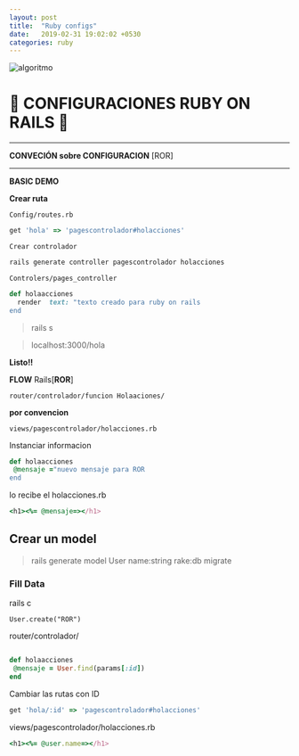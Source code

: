 ```yaml
---
layout: post
title:  "Ruby configs"
date:   2019-02-31 19:02:02 +0530
categories: ruby
---
```


![algoritmo](https://media.giphy.com/media/ltJ7tmWDawr5u/giphy.gif)


# 💎 CONFIGURACIONES RUBY ON RAILS  💎

___

**CONVECIÓN sobre CONFIGURACION** [ROR]

___

__BASIC DEMO__

**Crear ruta**


`Config/routes.rb`

```ruby
get 'hola' => 'pagescontrolador#holacciones'
```


`Crear controlador`

```bash
rails generate controller pagescontrolador holacciones
```

`Controlers/pages_controller`

```ruby
def holaacciones
  render  text: "texto creado para ruby on rails
end
```

> rails s


> localhost:3000/hola

__Listo!!__


**FLOW**  Rails[**ROR**] 

 
`router/controlador/funcion Holaaciones/ `


**por convencion**



`views/pagescontrolador/holacciones.rb `

Instanciar informacion

```ruby
def holaacciones
 @mensaje ="nuevo mensaje para ROR
end
```
lo recibe el holacciones.rb

```ruby
<h1><%= @mensaje=></h1>
```

## Crear un model


> rails  generate model User name:string
 rake:db migrate


### Fill Data

rails c

```
User.create("ROR")
```
router/controlador/

```ruby

def holaacciones
 @mensaje = User.find(params[:id])
end

```
Cambiar las rutas con ID
```ruby
get 'hola/:id' => 'pagescontrolador#holacciones'
```
views/pagescontrolador/holacciones.rb
```ruby
<h1><%= @user.name=></h1>
```